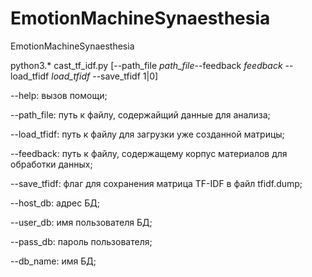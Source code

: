 # EmotionMachineSynaesthesia
EmotionMachineSynaesthesia

python3.* cast_tf_idf.py [--path_file _path_file_--feedback _feedback_ --load_tfidf _load_tfidf_ --save_tfidf 1|0]

--help:       вызов помощи;

--path_file:  путь к файлу, содержайщий данные для анализа;

--load_tfidf: путь к файлу для загрузки уже созданной матрицы;

--feedback:   путь к файлу, содержащему корпус материалов для обработки данных;

--save_tfidf: флаг для сохранения матрица TF-IDF в файл tfidf.dump;

--host_db:    адрес БД;

--user_db:    имя пользователя БД;

--pass_db:    пароль пользователя;

--db_name:    имя БД;
